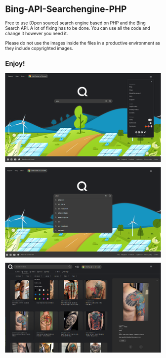 # Bing-API-Searchengine-PHP

Free to use (Open source) search engine based on PHP and the Bing Search API. 
A lot of fixing has to be done. You can use all the code and change it however you need it. 

Please do not use the images inside the files in a productive environment as they include copyrighted images.

## Enjoy!

![Screenshot](search.png)

![Screenshot](Autosuggest.png)

![Screenshot](Images.png)
